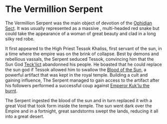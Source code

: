 # The Vermillion Serpent

The Vermillion Serpent was the main object of devotion of the [Ophidian Sect](../organizations/ophidian_sect.md). It was usually represented as a massive , multi-headed red snake but could take the appearance of a woman of great beauty and clad in a long silky red robe. 

It first appeared to the High Priest Tessok Khaliss, first servant of the sun, in a time where the empire was on the brink of collapse. Best by demons and rebellious vassals, the Serpent seduced Tessok, convincing him that the Sun God [Teck'lict](teck_lict.md) abandonned his people. He boasted that he could replace the sun god if Tessok allowed him to swallow the [Blood of the Sun](../items/blood_of_the_sun.md), a powerful artifact that was kept in the royal temple. Building a cult and gaining influence, The Serpent managed to gain access to the artifact after his followers performed a successful coup against [Emperor Kuk'lu the burnt](kuklu.md).

The Serpent ingested the blood of the sun and in turn replaced it with a great Void that took form inside the temple. The sun went dark over the Empire and in a fortnight, great sandstorms swept the lands, reducing it all into a great desert.